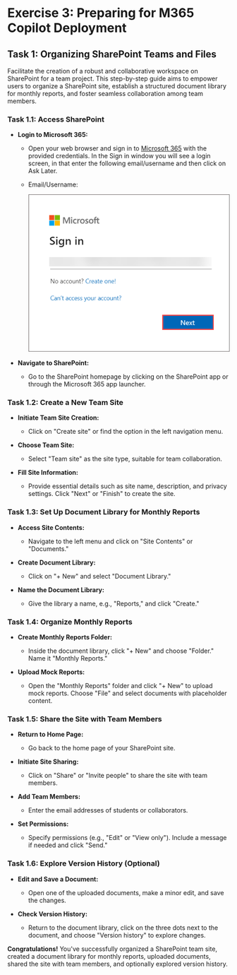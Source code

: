 # Exercise 3: Preparing for M365 Copilot Deployment

## Task 1: Organizing SharePoint Teams and Files

Facilitate the creation of a robust and collaborative workspace on SharePoint for a team project. This step-by-step guide aims to empower users to organize a SharePoint site, establish a structured document library for monthly reports, and foster seamless collaboration among team members.

### Task 1.1: Access SharePoint

- **Login to Microsoft 365:**
   - Open your web browser and sign in to [Microsoft 365](https://www.office.com/login?) with the provided credentials. In the Sign in window you will see a login screen, in that enter the following email/username and then click on Ask Later.
   * Email/Username: <inject key="AzureAdUserEmail"></inject>

      ![](/labguide/media/lab3.1.png)

- **Navigate to SharePoint:**
   - Go to the SharePoint homepage by clicking on the SharePoint app or through the Microsoft 365 app launcher.

### Task 1.2: Create a New Team Site

- **Initiate Team Site Creation:**
   - Click on "Create site" or find the option in the left navigation menu.

- **Choose Team Site:**
   - Select "Team site" as the site type, suitable for team collaboration.

- **Fill Site Information:**
   - Provide essential details such as site name, description, and privacy settings. Click "Next" or "Finish" to create the site.

### Task 1.3: Set Up Document Library for Monthly Reports

- **Access Site Contents:**
   - Navigate to the left menu and click on "Site Contents" or "Documents."

- **Create Document Library:**
   - Click on "+ New" and select "Document Library."

- **Name the Document Library:**
   - Give the library a name, e.g., "Reports," and click "Create."

### Task 1.4: Organize Monthly Reports

- **Create Monthly Reports Folder:**
   - Inside the document library, click "+ New" and choose "Folder." Name it "Monthly Reports."

- **Upload Mock Reports:**
   - Open the "Monthly Reports" folder and click "+ New" to upload mock reports. Choose "File" and select documents with placeholder content.

### Task 1.5: Share the Site with Team Members

- **Return to Home Page:**
    - Go back to the home page of your SharePoint site.

- **Initiate Site Sharing:**
    - Click on "Share" or "Invite people" to share the site with team members.

- **Add Team Members:**
    - Enter the email addresses of students or collaborators.

- **Set Permissions:**
    - Specify permissions (e.g., "Edit" or "View only"). Include a message if needed and click "Send."

### Task 1.6: Explore Version History (Optional)

- **Edit and Save a Document:**
    - Open one of the uploaded documents, make a minor edit, and save the changes.

- **Check Version History:**
    - Return to the document library, click on the three dots next to the document, and choose "Version history" to explore changes.

**Congratulations!** You've successfully organized a SharePoint team site, created a document library for monthly reports, uploaded documents, shared the site with team members, and optionally explored version history.
